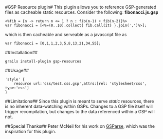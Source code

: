 #GSP Resource plugin#
This plugin allows you to reference GSP-generated files as cacheable static resources. Consider the following:
**fibonacci.js.gsp**
<pre><code>&lt;%fib = {n -&gt; return n &lt;= 1 ? n : fib(n-1) + fib(n-2)}%&gt;
var fibonacci = [&lt;%=(0..10).collect{ fib.call(it) }.join(',')%&gt;];</code></pre>
which is then cacheable and serveable as a javascript file as
<pre><code>var fibonacci = [0,1,1,2,3,5,8,13,21,34,55];</code></pre>

##Installation##
<pre><code>grails install-plugin gsp-resources</code></pre>

##Usage##
<pre><code>'style' {
    resource url:'css/test.css.gsp',attrs:[rel: 'stylesheet/css', type:'css']
}
</code></pre>

##Limitations##
Since this plugin is meant to serve *static* resources, there is no inherent data-watching within GSPs. Changes to a GSP file itself will trigger recompilation, but changes to the data referenced within a GSP will not.

##Special Thanks##
Peter McNeil for his work on <a href="http://nerderg.com/GSParse">GSParse</a>, which was the inspiration for this plugin.
